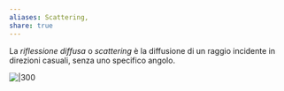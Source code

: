 ```yaml
---
aliases: Scattering,
share: true
---
```

La *riflessione diffusa* o *scattering* è la diffusione di un raggio incidente in direzioni casuali, senza uno specifico angolo.

![|300](7998d4d0e959fe4c04cfc92db1aabbec_MD5%201.png)